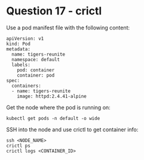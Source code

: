 # Question 17 - crictl

Use a pod manifest file with the following content:
```
apiVersion: v1
kind: Pod
metadata:
  name: tigers-reunite
  namespace: default
  labels:
    pod: container
    container: pod
spec:
  containers:
  - name: tigers-reunite
    image: httpd:2.4.41-alpine
```

Get the node where the pod is running on:
```
kubectl get pods -n default -o wide
```

SSH into the node and use crictl to get container info:
```
ssh <NODE_NAME>
crictl ps
crictl logs <CONTAINER_ID>
```